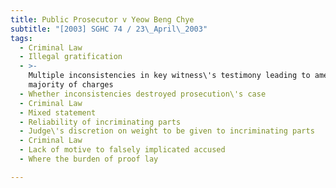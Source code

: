 ```yaml
---
title: Public Prosecutor v Yeow Beng Chye
subtitle: "[2003] SGHC 74 / 23\_April\_2003"
tags:
  - Criminal Law
  - Illegal gratification
  - >-
    Multiple inconsistencies in key witness\'s testimony leading to amendment of
    majority of charges
  - Whether inconsistencies destroyed prosecution\'s case
  - Criminal Law
  - Mixed statement
  - Reliability of incriminating parts
  - Judge\'s discretion on weight to be given to incriminating parts
  - Criminal Law
  - Lack of motive to falsely implicated accused
  - Where the burden of proof lay

---
```


